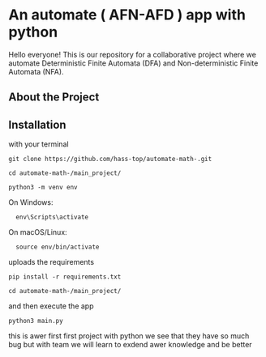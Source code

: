 # An automate ( AFN-AFD ) app with python

Hello everyone! This is our repository for a collaborative project where we automate Deterministic Finite Automata (DFA) and Non-deterministic Finite Automata (NFA).

## About the Project


## Installation

with your terminal 
```git 
git clone https://github.com/hass-top/automate-math-.git

cd automate-math-/main_project/

python3 -m venv env
```
On Windows:
```git 
  env\Scripts\activate
```
On macOS/Linux:
```git 
  source env/bin/activate
```
uploads the requirements 
```git 
pip install -r requirements.txt

cd automate-math-/main_project/

```
and then execute the app 
```git 
python3 main.py
```

this is awer first  first project with python 
we see that they have so much bug but with team we will learn to exdend awer knowledge and be better 

